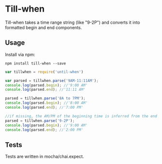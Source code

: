 # Till-when

Till-when takes a time range string (like "9-2P") and converts it into formatted begin and end
components.


## Usage
Install via npm:
```
npm install till-when --save
```



```javascript
var tillwhen = require('until-when')

var parsed = tillwhen.parse('9AM-11:11AM');
console.log(parsed.begin); //'9:00 AM'
console.log(parsed.end); //'11:11 AM'

parsed = tillwhen.parse('8A to 7PM');
console.log(parsed.begin); //'8:00 AM'
console.log(parsed.end); //'7:00 PM'

//if missing, the AM/PM of the beginning time is inferred from the end
parsed = tillwhen.parse('9-2P');
console.log(parsed.begin); //'9:00 AM'
console.log(parsed.end); //'2:00 PM'
```


## Tests
Tests are written in mocha/chai.expect.
